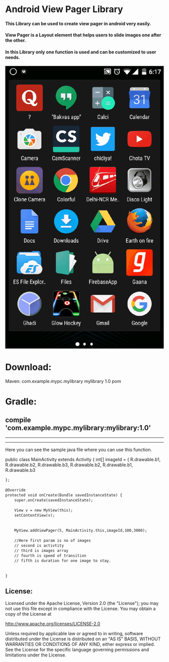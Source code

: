 Android View Pager Library
======

#### This Library can be used to create view pager in android very easily.
#### View Pager is a Layout element that helps users to slide images one after the other.
#### In this Library only one function is used and can be customized to user needs.
![alt text](https://github.com/subhamG98/view-pager-library/blob/master/ScreenRecorder_Exported_20160905182113.gif "Now you have to just select the images and transition speed ,rest all will be done.")


# Download:

Maven:
<dependency>
  <groupId>com.example.mypc.mylibrary</groupId>
  <artifactId>mylibrary</artifactId>
  <version>1.0</version>
  <type>pom</type>
</dependency>

# Gradle:

## compile 'com.example.mypc.mylibrary:mylibrary:1.0'


---
---

Here you can see the sample java file where you can use this function.


public class MainActivity extends Activity {
    int[] imageId = {
            R.drawable.b1,
            R.drawable.b2,
            R.drawable.b3,
            R.drawable.b2,
            R.drawable.b1,
            R.drawable.b3



    };

    @Override
    protected void onCreate(Bundle savedInstanceState) {
        super.onCreate(savedInstanceState);

        View v = new MyView(this);
        setContentView(v);


        MyView.addViewPager(5, MainActivity.this,imageId,100,3000);
        
        //Here first param is no of images
        // second is activtity
        // third is images array
        // fourth is speed of transition
        // fifth is duration for one image to stay.
        

    }




## License:


Licensed under the Apache License, Version 2.0 (the "License");
you may not use this file except in compliance with the License.
You may obtain a copy of the License at

   http://www.apache.org/licenses/LICENSE-2.0

Unless required by applicable law or agreed to in writing, software
distributed under the License is distributed on an "AS IS" BASIS,
WITHOUT WARRANTIES OR CONDITIONS OF ANY KIND, either express or implied.
See the License for the specific language governing permissions and
limitations under the License.
